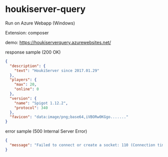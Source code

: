 # houkiserver-query

Run on Azure Webapp (Windows)

Extension: composer

demo: https://houkiserverquery.azurewebsites.net/


response sample (200 OK)

```json
{
  "description": {
    "text": "HoukiServer since 2017.01.29"
  },
  "players": {
    "max": 20,
    "online": 0
  },
  "version": {
    "name": "Spigot 1.12.2",
    "protocol": 340
  },
  "favicon": "data:image/png;base64,iVBORw0KGgo......."
}
```

error sample (500 Internal Server Error)

```json
{
  "message": "Failed to connect or create a socket: 110 (Connection timed out)"
}
```